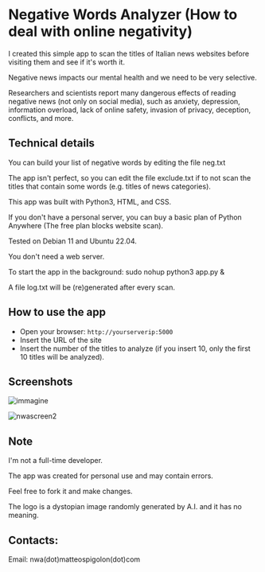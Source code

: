 # Negative Words Analyzer (How to deal with online negativity)

I created this simple app to scan the titles of Italian news websites before visiting them and see if it's worth it.

Negative news impacts our mental health and we need to be very selective.

Researchers and scientists report many dangerous effects of reading negative news (not only on social media), such as anxiety, depression, information overload, lack of online safety, invasion of privacy, deception, conflicts, and more.

<h2>Technical details</h2>

You can build your list of negative words by editing the file neg.txt

The app isn't perfect, so you can edit the file exclude.txt if to not scan the titles that contain some words (e.g. titles of news categories).

This app was built with Python3, HTML, and CSS.

If you don't have a personal server, you can buy a basic plan of Python Anywhere (The free plan blocks website scan).

Tested on Debian 11 and Ubuntu 22.04.

You don't need a web server.

To start the app in the background: sudo nohup python3 app.py &

A file log.txt will be (re)generated after every scan.

<h2> How to use the app</h2>

- Open your browser: <code>http://yourserverip:5000</code>
- Insert the URL of the site
- Insert the number of the titles to analyze (if you insert 10, only the first 10 titles will be analyzed).

<h2>Screenshots</h2>

![immagine](https://github.com/venethia/nwa/assets/95854664/38db62e1-14de-43af-8b1b-20d2692dac5f)

![nwascreen2](https://github.com/venethia/nwa/assets/95854664/6e73b3c2-51f2-4a0d-9adb-50b447af990e)

<h2>Note</h2>

I'm not a full-time developer.

The app was created for personal use and may contain errors. 

Feel free to fork it and make changes.

The logo is a dystopian image randomly generated by A.I. and it has no meaning.

<h2>Contacts:</h2> 

Email: nwa(dot)matteospigolon(dot)com


